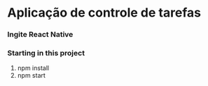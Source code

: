 # Aplicação de controle de tarefas

### Ingite React Native
 

### Starting in this project
1. npm install
2. npm start
